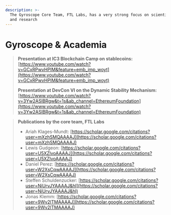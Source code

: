 ```yaml
---
description: >-
  The Gyroscope Core Team, FTL Labs, has a very strong focus on scientific rigor
  and research
---
```


# Gyroscope & Academia

> **Presentation at IC3 Blockchain Camp on stablecoins:**  
> [https://www.youtube.com/watch?v=GCxRPwvHPIM&feature=emb_imp_woyt](https://www.youtube.com/watch?v=GCxRPwvHPIM&feature=emb_imp_woyt)
>
> **Presentation at DevCon VI on the Dynamic Stability Mechanism:**  
> [https://www.youtube.com/watch?v=3Yw2ASIBRgw&t=1s&ab_channel=EthereumFoundation](https://www.youtube.com/watch?v=3Yw2ASIBRgw&t=1s&ab_channel=EthereumFoundation)

> **Publications by the core team, FTL Labs**
>
> * Ariah Klages-Mundt: [https://scholar.google.com/citations?user=mXzhSMQAAAAJ](https://scholar.google.com/citations?user=mXzhSMQAAAAJ)
> * Lewis Gudgeon: [https://scholar.google.com/citations?user=U5XZlvoAAAAJ](https://scholar.google.com/citations?user=U5XZlvoAAAAJ)
> * Daniel Perez: [https://scholar.google.com/citations?user=W2XsCqwAAAAJ](https://scholar.google.com/citations?user=W2XsCqwAAAAJ)
> * Steffen Schuldenzucker: [https://scholar.google.com/citations?user=NiUrvJYAAAAJ&hl](https://scholar.google.com/citations?user=NiUrvJYAAAAJ&hl)
> * Jonas Klemm: [https://scholar.google.com/citations?user=9Wv2lTMAAAAJ](https://scholar.google.com/citations?user=9Wv2lTMAAAAJ)
